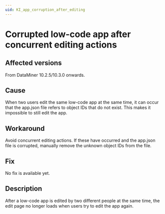```yaml
---
uid: KI_app_corruption_after_editing
---
```


# Corrupted low-code app after concurrent editing actions

## Affected versions

From DataMiner 10.2.5/10.3.0 onwards.

## Cause

When two users edit the same low-code app at the same time, it can occur that the app.json file refers to object IDs that do not exist. This makes it impossible to still edit the app.

## Workaround

Avoid concurrent editing actions. If these have occurred and the app.json file is corrupted, manually remove the unknown object IDs from the file.

## Fix

No fix is available yet.

## Description

After a low-code app is edited by two different people at the same time, the edit page no longer loads when users try to edit the app again.
